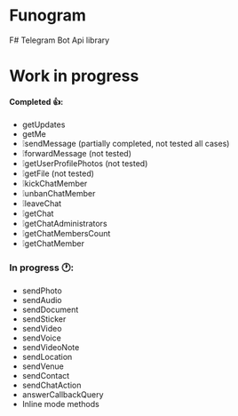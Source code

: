 # Funogram
F# Telegram Bot Api library

# Work in progress

#### Completed 👍:
- getUpdates
- getMe
- ❕sendMessage (partially completed, not tested all cases)
- ❕forwardMessage (not tested)
- ❕getUserProfilePhotos (not tested)
- ❕getFile (not tested)
- ❕kickChatMember
- ❕unbanChatMember
- ❕leaveChat
- ❕getChat
- ❕getChatAdministrators
- ❕getChatMembersCount
- ❕getChatMember


### In progress 🕐:
- sendPhoto
- sendAudio
- sendDocument
- sendSticker
- sendVideo
- sendVoice
- sendVideoNote
- sendLocation
- sendVenue
- sendContact
- sendChatAction
- answerCallbackQuery
- Inline mode methods
